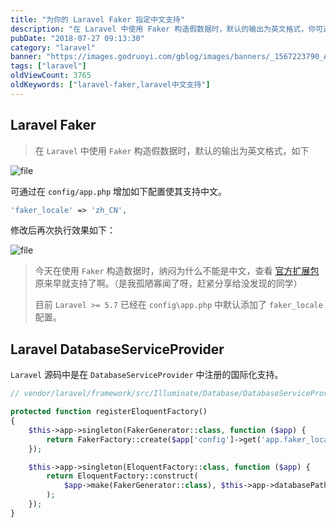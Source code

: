 ```yaml
---
title: "为你的 Laravel Faker 指定中文支持"
description: "在 Laravel 中使用 Faker 构造假数据时，默认的输出为英文格式，你可通过简单的配置，让其支持中文输出"
pubDate: "2018-07-27 09:13:30"
category: "laravel"
banner: "https://images.godruoyi.com/gblog/images/banners/_1567223790_ADv0UbdWE5.avif"
tags: ["laravel"]
oldViewCount: 3765
oldKeywords: ["laravel-faker,laravel中文支持"]
---
```


## Laravel Faker

> 在 `Laravel` 中使用 `Faker` 构造假数据时，默认的输出为英文格式，如下

![file](https://images.godruoyi.com/posts/201908/31/_1567223760_pdSKfVH2DK.png)

可通过在 `config/app.php` 增加如下配置使其支持中文。

```php
'faker_locale' => 'zh_CN',
```

修改后再次执行效果如下：

![file](https://images.godruoyi.com/posts/201908/31/_1567223770_zCV5eHOy9L.png)

> 今天在使用 `Faker` 构造数据时，纳闷为什么不能是中文，查看 [官方扩展包](https://github.com/fzaninotto/Faker) 原来早就支持了啊。（是我孤陋寡闻了呀，赶紧分享给没发现的同学）
> 
> 目前 `Laravel >= 5.7` 已经在 `config\app.php` 中默认添加了 `faker_locale` 配置。


## Laravel DatabaseServiceProvider

`Laravel` 源码中是在 `DatabaseServiceProvider` 中注册的国际化支持。

```php
// vendor/laravel/framework/src/Illuminate/Database/DatabaseServiceProvider.php

protected function registerEloquentFactory()
{
    $this->app->singleton(FakerGenerator::class, function ($app) {
        return FakerFactory::create($app['config']->get('app.faker_locale', 'en_US'));
    });

    $this->app->singleton(EloquentFactory::class, function ($app) {
        return EloquentFactory::construct(
            $app->make(FakerGenerator::class), $this->app->databasePath('factories')
        );
    });
}
```
